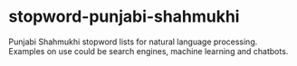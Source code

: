 # stopword-punjabi-shahmukhi
Punjabi Shahmukhi stopword lists for natural language processing. Examples on use could be search engines, machine learning and chatbots.
